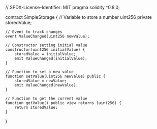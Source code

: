 // SPDX-License-Identifier: MIT
pragma solidity ^0.8.0;

contract SimpleStorage {
    // Variable to store a number
    uint256 private storedValue;
    
    // Event to track changes
    event ValueChanged(uint256 newValue);
    
    // Constructor setting initial value
    constructor(uint256 initialValue) {
        storedValue = initialValue;
        emit ValueChanged(initialValue);
    }
    
    // Function to set a new value
    function setValue(uint256 newValue) public {
        storedValue = newValue;
        emit ValueChanged(newValue);
    }
    
    // Function to get the current value
    function getValue() public view returns (uint256) {
        return storedValue;
    }
}
